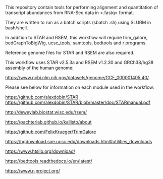 This repository contain tools for performing alignment and quantitation of transcript abundances from RNA-Seq data in <.fastq> format.

They are written to run as a batch scripts (sbatch .sh) using SLURM in bash/shell. 

In addition to STAR and RSEM, this workflow will require trim_galore, bedGraphToBigWig, ucsc_tools, samtools, bedtools and r programs.

Reference genome files for STAR and RSEM are also required. 

This workflow uses STAR v2.5.3a and RSEM v1.2.30 and GRCh38/hg38 assembly of the human genome: 

https://www.ncbi.nlm.nih.gov/datasets/genome/GCF_000001405.40/. 

Please see below for information on each module used in the workflow:

https://github.com/alexdobin/STAR  ,   https://github.com/alexdobin/STAR/blob/master/doc/STARmanual.pdf

http://deweylab.biostat.wisc.edu/rsem/

https://pachterlab.github.io/kallisto/about

https://github.com/FelixKrueger/TrimGalore

https://hgdownload.soe.ucsc.edu/downloads.html#utilities_downloads

https://www.htslib.org/download/

https://bedtools.readthedocs.io/en/latest/

https://www.r-project.org/
